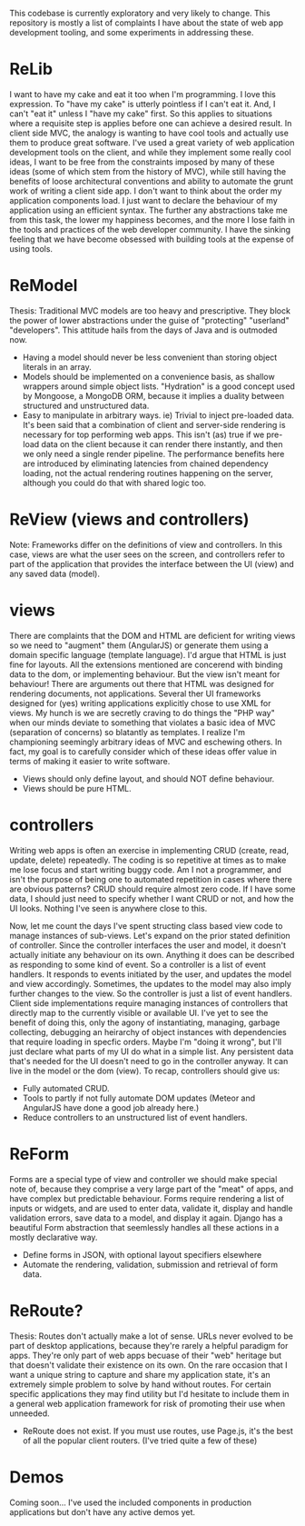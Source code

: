 This codebase is currently exploratory and very likely to change. This repository is mostly a list of complaints I have about the state of web app development tooling, and some experiments in addressing these.

# ReLib
I want to have my cake and eat it too when I'm programming. I love this expression. To "have my cake" is utterly pointless if I can't eat it. And, I can't "eat it" unless I "have my cake" first. So this applies to situations where a requisite step is applies before one can achieve a desired result. In client side MVC, the analogy is wanting to have cool tools and actually use them to produce great software. I've used a great variety of web application development tools on the client, and while they implement some really cool ideas, I want to be free from the constraints imposed by many of these ideas (some of which stem from the history of MVC), while still having the benefits of loose architectural conventions and ability to automate the grunt work of writing a client side app. I don't want to think about the order my application components load. I just want to declare the behaviour of my application using an efficient syntax. The further any abstractions take me from this task, the lower my happiness becomes, and the more I lose faith in the tools and practices of the web developer community. I have the sinking feeling that we have become obsessed with building tools at the expense of using tools.

# ReModel
Thesis: Traditional MVC models are too heavy and prescriptive. They block the power of lower abstractions under the guise of "protecting" "userland" "developers". This attitude hails from the days of Java and is outmoded now.
- Having a model should never be less convenient than storing object literals in an array.
- Models should be implemented on a convenience basis, as shallow wrappers around simple object lists. "Hydration" is a good concept used by Mongoose, a MongoDB ORM, because it implies a duality between structured and unstructured data.
- Easy to manipulate in arbitrary ways. ie) Trivial to inject pre-loaded data. It's been said that a combination of client and server-side rendering is necessary for top performing web apps. This isn't (as) true if we pre-load data on the client because it can render there instantly, and then we only need a single render pipeline. The performance benefits here are introduced by eliminating latencies from chained dependency loading, not the actual rendering routines happening on the server, although you could do that with shared logic too.

# ReView (views and controllers)
Note: Frameworks differ on the definitions of view and controllers. In this case, views are what the user sees on the screen, and controllers refer to part of the application that provides the interface between the UI (view) and any saved data (model).

# views
There are complaints that the DOM and HTML are deficient for writing views so we need to "augment" them (AngularJS) or generate them using a domain specific language (template language). I'd argue that HTML is just fine for layouts. All the extensions mentioned are concerend with binding data to the dom, or implementing behaviour. But the view isn't meant for behaviour! There are arguments out there that HTML was designed for rendering documents, not applications. Several ther UI frameworks designed for (yes) writing applications explicitly chose to use XML for views. My hunch is we are secretly craving to do things the "PHP way" when our minds deviate to something that violates a basic idea of MVC (separation of concerns) so blatantly as templates. I realize I'm championing seemingly arbitrary ideas of MVC and eschewing others. In fact, my goal is to carefully consider which of these ideas offer value in terms of making it easier to write software.
- Views should only define layout, and should NOT define behaviour.
- Views should be pure HTML.

# controllers
Writing web apps is often an exercise in implementing CRUD (create, read, update, delete) repeatedly. The coding is so repetitive at times as to make me lose focus and start writing buggy code. Am I not a programmer, and isn't the purpose of being one to automated repetition in cases where there are obvious patterns? CRUD should require almost zero code. If I have some data, I should just need to specify whether I want CRUD or not, and how the UI looks. Nothing I've seen is anywhere close to this.

Now, let me count the days I've spent structing class based view code to manage instances of sub-views. Let's expand on the prior stated definition of controller. Since the controller interfaces the user and model, it doesn't actually initiate any behaviour on its own. Anything it does can be described as responding to some kind of event. So a controller is a list of event handlers. It responds to events initiated by the user, and updates the model and view accordingly. Sometimes, the updates to the model may also imply further changes to the view. So the controller is just a list of event handlers. Client side implementations require managing instances of controllers that directly map to the currently visible or available UI. I've yet to see the benefit of doing this, only the agony of instantiating, managing, garbage collecting, debugging an heirarchy of object instances with dependencies that require loading in specfic orders. Maybe I'm "doing it wrong", but I'll just declare what parts of my UI do what in a simple list. Any persistent data that's needed for the UI doesn't need to go in the controller anyway. It can live in the model or the dom (view). To recap, controllers should give us:
- Fully automated CRUD.
- Tools to partly if not fully automate DOM updates (Meteor and AngularJS have done a good job already here.)
- Reduce controllers to an unstructured list of event handlers.

# ReForm
Forms are a special type of view and controller we should make special note of, because they comprise a very large part of the "meat" of apps, and have complex but predictable behaviour. Forms require rendering a list of inputs or widgets, and are used to enter data, validate it, display and handle validation errors, save data to a model, and display it again. Django has a beautiful Form abstraction that seemlessly handles all these actions in a mostly declarative way.
- Define forms in JSON, with optional layout specifiers elsewhere
- Automate the rendering, validation, submission and retrieval of form data.

# ReRoute?
Thesis: Routes don't actually make a lot of sense. URLs never evolved to be part of desktop applications, because they're rarely a helpful paradigm for apps. They're only part of web apps becuase of their "web" heritage but that doesn't validate their existence on its own. On the rare occasion that I want a unique string to capture and share my application state, it's an extremely simple problem to solve by hand without routes. For certain specific applications they may find utility but I'd hesitate to include them in a general web application framework for risk of promoting their use when unneeded.
- ReRoute does not exist. If you must use routes, use Page.js, it's the best of all the popular client routers. (I've tried quite a few of these)

# Demos
Coming soon... I've used the included components in production applications but don't have any active demos yet.
